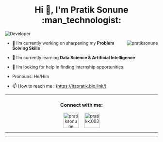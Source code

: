 <h1 align="center">Hi 👋, I'm Pratik Sonune :man_technologist: </h1>

<img src="https://pixan198.github.io/images/Developer.gif" alt="Developer" />

<p><img align="right" src="https://github-readme-stats.vercel.app/api/top-langs?username=pratiksonune&show_icons=true&locale=en&layout=compact" alt="pratiksonune" /></p>

- 🔭 I’m currently working on sharpening my **Problem Solving Skills**

- 🌱 I’m currently learning **Data Science & Artificial Intelligence**

- 🤔 I’m looking for help in finding internship opportunities

- Pronouns: He/Him

- 📫 How to reach me : (https://itzpratik.bio.link/)
<hr>

<h3 align="center">Connect with me:</h3>
<p align="center">
<a href="https://www.linkedin.com/in/pratiksonune" target="blank"><img align="center" src="https://img.icons8.com/cute-clipart/64/000000/linkedin.png" alt="pratiksonune" height="50" width="50" /></a>&nbsp;&nbsp;&nbsp;&nbsp;
<a href="https://instagram.com/pratikk.003" target="blank"><img align="center" src="https://img.icons8.com/cute-clipart/64/000000/instagram-new.png" alt="pratikk.003" height="50" width="50" /></a>
</p>

<hr>


--------------------------------------------------------------------------------------------------------------------------------------------------------------------


<!---
pratiksonune/pratiksonune is a ✨ special ✨ repository because its `README.md` (this file) appears on your GitHub profile.
You can click the Preview link to take a look at your changes.
--->
